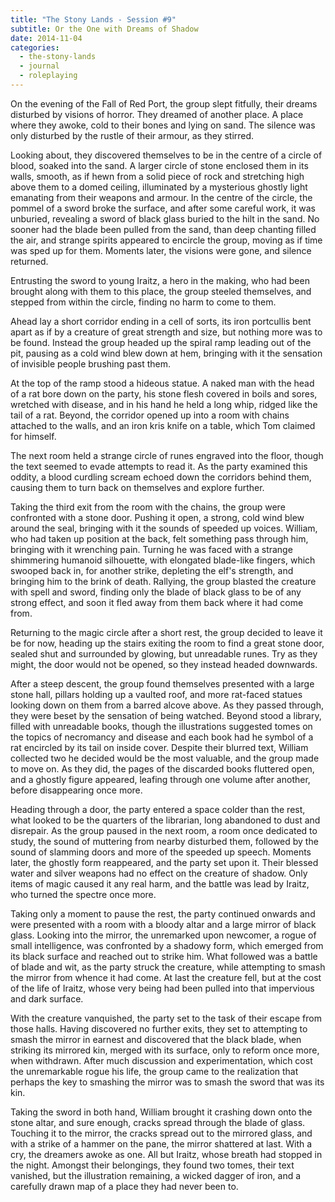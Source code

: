 ```yaml
---
title: "The Stony Lands - Session #9"
subtitle: Or the One with Dreams of Shadow
date: 2014-11-04
categories:
  - the-stony-lands
  - journal
  - roleplaying
---
```


On the evening of the Fall of Red Port, the group slept fitfully, their dreams
disturbed by visions of horror. They dreamed of another place. A place where
they awoke, cold to their bones and lying on sand. The silence was only
disturbed by the rustle of their armour, as they stirred.

Looking about, they discovered themselves to be in the centre of a circle of
blood, soaked into the sand. A larger circle of stone enclosed them in its
walls, smooth, as if hewn from a solid piece of rock and stretching high above
them to a domed ceiling, illuminated by a mysterious ghostly light emanating
from their weapons and armour. In the centre of the circle, the pommel of a
sword broke the surface, and after some careful work, it was unburied, revealing
a sword of black glass buried to the hilt in the sand. No sooner had the blade
been pulled from the sand, than deep chanting filled the air, and strange
spirits appeared to encircle the group, moving as if time was sped up for them.
Moments later, the visions were gone, and silence returned.

Entrusting the sword to young Iraitz, a hero in the making, who had been brought
along with them to this place, the group steeled themselves, and stepped from
within the circle, finding no harm to come to them.

Ahead lay a short corridor ending in a cell of sorts, its iron portcullis bent
apart as if by a creature of great strength and size, but nothing more was to be
found. Instead the group headed up the spiral ramp leading out of the pit,
pausing as a cold wind blew down at hem, bringing with it the sensation of
invisible people brushing past them.

At the top of the ramp stood a hideous statue. A naked man with the head of a
rat bore down on the party, his stone flesh covered in boils and sores, wretched
with disease, and in his hand he held a long whip, ridged like the tail of a
rat. Beyond, the corridor opened up into a room with chains attached to the
walls, and an iron kris knife on a table, which Tom claimed for himself.

The next room held a strange circle of runes engraved into the floor, though the
text seemed to evade attempts to read it. As the party examined this oddity, a
blood curdling scream echoed down the corridors behind them, causing them to
turn back on themselves and explore further.

Taking the third exit from the room with the chains, the group were confronted
with a stone door. Pushing it open, a strong, cold wind blew around the seal,
bringing with it the sounds of speeded up voices. William, who had taken up
position at the back, felt something pass through him, bringing with it
wrenching pain. Turning he was faced with a strange shimmering humanoid
silhouette, with elongated blade-like fingers, which swooped back in, for
another strike, depleting the elf's strength, and bringing him to the brink of
death. Rallying, the group blasted the creature with spell and sword, finding
only the blade of black glass to be of any strong effect, and soon it fled away
from them back where it had come from.

Returning to the magic circle after a short rest, the group decided to leave it
be for now, heading up the stairs exiting the room to find a great stone door,
sealed shut and surrounded by glowing, but unreadable runes. Try as they might,
the door would not be opened, so they instead headed downwards.

After a steep descent, the group found themselves presented with a large stone
hall, pillars holding up a vaulted roof, and more rat-faced statues looking down
on them from a barred alcove above. As they passed through, they were beset by
the sensation of being watched. Beyond stood a library, filled with unreadable
books, though the illustrations suggested tomes on the topics of necromancy and
disease and each book had he symbol of a rat encircled by its tail on inside
cover. Despite their blurred text, William collected two he decided would be the
most valuable, and the group made to move on. As they did, the pages of the
discarded books fluttered open, and a ghostly figure appeared, leafing through
one volume after another, before disappearing once more.

Heading through a door, the party entered a space colder than the rest, what
looked to be the quarters of the librarian, long abandoned to dust and
disrepair. As the group paused in the next room, a room once dedicated to study,
the sound of muttering from nearby disturbed them, followed by the sound of
slamming doors and more of the speeded up speech. Moments later, the ghostly
form reappeared, and the party set upon it. Their blessed water and silver
weapons had no effect on the creature of shadow. Only items of magic caused it
any real harm, and the battle was lead by Iraitz, who turned the spectre once
more.

Taking only a moment to pause the rest, the party continued onwards and were
presented with a room with a bloody altar and a large mirror of black glass.
Looking into the mirror, the unremarked upon newcomer, a rogue of small
intelligence, was confronted by a shadowy form, which emerged from its black
surface and reached out to strike him. What followed was a battle of blade and
wit, as the party struck the creature, while attempting to smash the mirror from
whence it had come. At last the creature fell, but at the cost of the life of
Iraitz, whose very being had been pulled into that impervious and dark surface.

With the creature vanquished, the party set to the task of their escape from
those halls. Having discovered no further exits, they set to attempting to smash
the mirror in earnest and discovered that the black blade, when striking its
mirrored kin, merged with its surface, only to reform once more, when withdrawn.
After much discussion and experimentation, which cost the unremarkable rogue his
life, the group came to the realization that perhaps the key to smashing the
mirror was to smash the sword that was its kin.

Taking the sword in both hand, William brought it crashing down onto the stone
altar, and sure enough, cracks spread through the blade of glass. Touching it to
the mirror, the cracks spread out to the mirrored glass, and with a strike of a
hammer on the pane, the mirror shattered at last. With a cry, the dreamers awoke
as one. All but Iraitz, whose breath had stopped in the night. Amongst their
belongings, they found two tomes, their text vanished, but the illustration
remaining, a wicked dagger of iron, and a carefully drawn map of a place they
had never been to.
